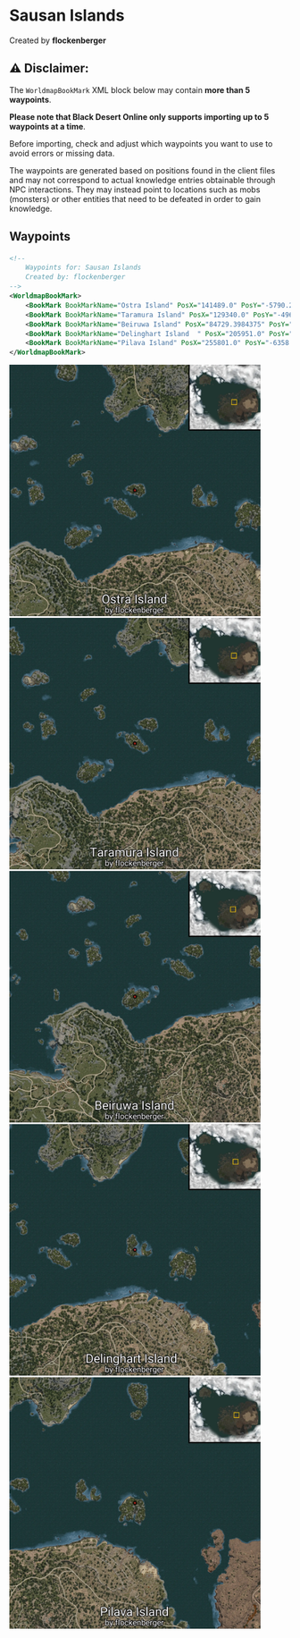# Sausan Islands
Created by **flockenberger**

## ⚠️ Disclaimer:
The `WorldmapBookMark` XML block below may contain **more than 5 waypoints**.

**Please note that Black Desert Online only supports importing up to 5 waypoints at a time**.

Before importing, check and adjust which waypoints you want to use to avoid errors or missing data.

The waypoints are generated based on positions found in the client files and may not correspond to actual knowledge entries obtainable through NPC interactions.
They may instead point to locations such as mobs (monsters) or other entities that need to be defeated in order to gain knowledge.

## Waypoints
```xml
<!--
    Waypoints for: Sausan Islands
    Created by: flockenberger
-->
<WorldmapBookMark>
    <BookMark BookMarkName="Ostra Island" PosX="141489.0" PosY="-5790.22021484375" PosZ="209881.0" />
    <BookMark BookMarkName="Taramura Island" PosX="129340.0" PosY="-4967.77978515625" PosZ="191491.0" />
    <BookMark BookMarkName="Beiruwa Island" PosX="84729.3984375" PosY="-6334.89990234375" PosZ="165217.0" />
    <BookMark BookMarkName="Delinghart Island  " PosX="205951.0" PosY="-8150.0" PosZ="200129.0" />
    <BookMark BookMarkName="Pilava Island" PosX="255801.0" PosY="-6358.02001953125" PosZ="191862.0" />
</WorldmapBookMark>
```

<img src="./Sausan Islands_Ostra Island_Preview.webp" width="450"/> <img src="./Sausan Islands_Taramura Island_Preview.webp" width="450"/> <img src="./Sausan Islands_Beiruwa Island_Preview.webp" width="450"/> <img src="./Sausan Islands_Delinghart Island  _Preview.webp" width="450"/> <img src="./Sausan Islands_Pilava Island_Preview.webp" width="450"/> 